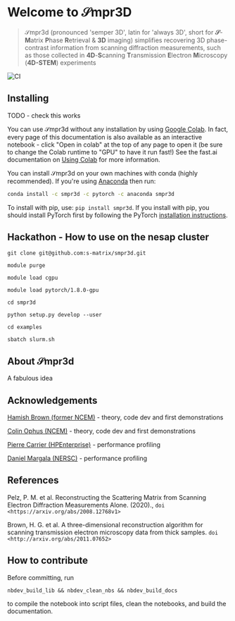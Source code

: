 # Welcome to $\mathcal{S}$mpr3D 
> $\mathcal{S}$mpr3d (pronounced 'semper 3D', latin for 'always 3D', short for **$\mathcal{S}$**-**M**atrix **P**hase **R**etrieval & **3D** imaging) simplifies recovering 3D phase-contrast information from scanning diffraction measurements, such as those collected in **4D**-**S**canning **T**ransmission **E**lectron **M**icroscopy (**4D-STEM**) experiments


![CI](https://github.com/s-matrix/smpr3d/workflows/CI/badge.svg)

## Installing


TODO - check this works

You can use $\mathcal{S}$mpr3d without any installation by using [Google Colab](https://colab.research.google.com/). In fact, every page of this documentation is also available as an interactive notebook - click "Open in colab" at the top of any page to open it (be sure to change the Colab runtime to "GPU" to have it run fast!) See the fast.ai documentation on [Using Colab](https://course.fast.ai/start_colab) for more information.

You can install $\mathcal{S}$mpr3d on your own machines with conda (highly recommended). If you're using [Anaconda](https://www.anaconda.com/products/individual) then run:
```bash
conda install -c smpr3d -c pytorch -c anaconda smpr3d 
```

To install with pip, use: `pip install smpr3d`. If you install with pip, you should install PyTorch first by following the PyTorch [installation instructions](https://pytorch.org/get-started/locally/).

## Hackathon - How to use on the nesap cluster 

`git clone git@github.com:s-matrix/smpr3d.git`

`module purge`

`module load cgpu`

`module load pytorch/1.8.0-gpu`

`cd smpr3d`

`python setup.py develop --user`

`cd examples`

`sbatch slurm.sh`

## About $\mathcal{S}$mpr3d

A fabulous idea

## Acknowledgements

[Hamish Brown (former NCEM)](https://github.com/HamishGBrown) - theory, code dev and first demonstrations

[Colin Ophus (NCEM)](https://github.com/cophus) - theory, code dev and first demonstrations

[Pierre Carrier (HPEnterprise)](https://github.com/PierreCarrier) - performance profiling 

[Daniel Margala (NERSC)](https://github.com/dmargala) - performance profiling 

## References

Pelz, P. M. et al. Reconstructing the Scattering Matrix from Scanning Electron Diffraction Measurements Alone. (2020)., `doi <https://arxiv.org/abs/2008.12768v1>`

Brown, H. G. et al. A three-dimensional reconstruction algorithm for scanning transmission electron microscopy data from thick samples. `doi <http://arxiv.org/abs/2011.07652>`

## How to contribute

Before committing, run

`nbdev_build_lib && nbdev_clean_nbs && nbdev_build_docs`

to compile the notebook into script files, clean the notebooks, and build the documentation.



